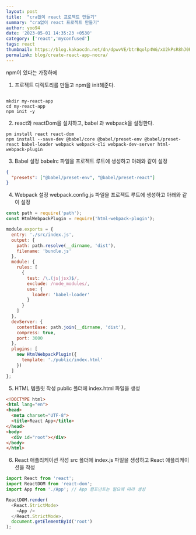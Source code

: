 ```yaml
---
layout: post
title:  "cra없이 react 프로젝트 만들기"
summary: "cra없이 react 프로젝트 만들기"
author: yoo94
date: '2023-05-01 14:35:23 +0530'
category: ['react','myconfused']
tags: react
thumbnail: https://blog.kakaocdn.net/dn/dpwvVE/btrBqolp4WG/xU2kPsR8hJ0Rpx9B1LSoZ1/img.png
permalink: blog/create-react-app-nocra/
---
```

npm이 있다는 가정하에

1. 프로젝트 디렉토리를 만들고 npm을 init해준다.
```shell

mkdir my-react-app
cd my-react-app
npm init -y
```

2. react와 reactDom을 설치하고, babel 과 webpack을 설정한다.
```shell
pm install react react-dom
npm install --save-dev @babel/core @babel/preset-env @babel/preset-react babel-loader webpack webpack-cli webpack-dev-server html-webpack-plugin
```

3. Babel 설정
 babelrc 파일을 프로젝트 루트에 생성하고 아래와 같이 설정

```json
{
  "presets": ["@babel/preset-env", "@babel/preset-react"]
}
```

4. Webpack 설정
webpack.config.js 파일을 프로젝트 루트에 생성하고 아래와 같이 설정

```javascript
const path = require('path');
const HtmlWebpackPlugin = require('html-webpack-plugin');

module.exports = {
  entry: './src/index.js',
  output: {
    path: path.resolve(__dirname, 'dist'),
    filename: 'bundle.js'
  },
  module: {
    rules: [
      {
        test: /\.(js|jsx)$/,
        exclude: /node_modules/,
        use: {
          loader: 'babel-loader'
        }
      }
    ]
  },
  devServer: {
    contentBase: path.join(__dirname, 'dist'),
    compress: true,
    port: 3000
  },
  plugins: [
    new HtmlWebpackPlugin({
      template: './public/index.html'
    })
  ]
};

```

5. HTML 템플릿 작성
public 폴더에 index.html 파일을 생성

```html
<!DOCTYPE html>
<html lang="en">
<head>
  <meta charset="UTF-8">
  <title>React App</title>
</head>
<body>
  <div id="root"></div>
</body>
</html>
```

6. React 애플리케이션 작성
src 폴더에 index.js 파일을 생성하고 React 애플리케이션을 작성


```javascript
import React from 'react';
import ReactDOM from 'react-dom';
import App from './App'; // App 컴포넌트는 필요에 따라 생성

ReactDOM.render(
  <React.StrictMode>
    <App />
  </React.StrictMode>,
  document.getElementById('root')
);
```
